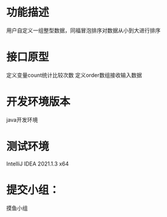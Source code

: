 # 功能描述
用户自定义一组整型数据，同福冒泡排序对数据从小到大进行排序

# 接口原型
定义变量count统计比较次数
定义order数组接收输入数据

# 开发环境版本
java开发环境

# 测试环境
IntelliJ IDEA 2021.1.3 x64

# 提交小组：
摸鱼小组
